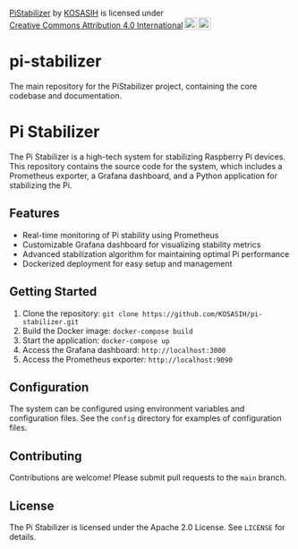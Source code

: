 <p xmlns:cc="http://creativecommons.org/ns#" xmlns:dct="http://purl.org/dc/terms/"><a property="dct:title" rel="cc:attributionURL" href="https://github.com/KOSASIH/pi-stabilizer">PiStabilizer</a> by <a rel="cc:attributionURL dct:creator" property="cc:attributionName" href="https://www.linkedin.com/in/kosasih-81b46b5a">KOSASIH</a> is licensed under <a href="https://creativecommons.org/licenses/by/4.0/?ref=chooser-v1" target="_blank" rel="license noopener noreferrer" style="display:inline-block;">Creative Commons Attribution 4.0 International<img style="height:22px!important;margin-left:3px;vertical-align:text-bottom;" src="https://mirrors.creativecommons.org/presskit/icons/cc.svg?ref=chooser-v1" alt=""><img style="height:22px!important;margin-left:3px;vertical-align:text-bottom;" src="https://mirrors.creativecommons.org/presskit/icons/by.svg?ref=chooser-v1" alt=""></a></p>

# pi-stabilizer
The main repository for the PiStabilizer project, containing the core codebase and documentation.

Pi Stabilizer
=============

The Pi Stabilizer is a high-tech system for stabilizing Raspberry Pi devices. This repository contains the source code for the system, which includes a Prometheus exporter, a Grafana dashboard, and a Python application for stabilizing the Pi.

Features
--------

* Real-time monitoring of Pi stability using Prometheus
* Customizable Grafana dashboard for visualizing stability metrics
* Advanced stabilization algorithm for maintaining optimal Pi performance
* Dockerized deployment for easy setup and management

Getting Started
---------------

1. Clone the repository: `git clone https://github.com/KOSASIH/pi-stabilizer.git`
2. Build the Docker image: `docker-compose build`
3. Start the application: `docker-compose up`
4. Access the Grafana dashboard: `http://localhost:3000`
5. Access the Prometheus exporter: `http://localhost:9090`

Configuration
-------------

The system can be configured using environment variables and configuration files. See the `config` directory for examples of configuration files.

Contributing
------------

Contributions are welcome! Please submit pull requests to the `main` branch.

License
-------

The Pi Stabilizer is licensed under the Apache 2.0 License. See `LICENSE` for details.

